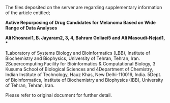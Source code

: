 The files deposited on the server are regarding supplementary information of the
article entitled;

**Active Repurposing of Drug Candidates for Melanoma Based on Wide Range of Data
Analyses**

**Ali Khosravi1, B. Jayaram2, 3, 4, Bahram Goliaei5 and Ali Masoudi-Nejad1, \***

1Laboratory of Systems Biology and Bioinformatics (LBB), Institute of
Biochemistry and Biophysics, University of Tehran, Tehran, Iran. 2Supercomputing
Facility for Bioinformatics & Computational Biology, 3 Kusuma School of
Biological Sciences and 4Department of Chemistry, Indian Institute of
Technology, Hauz Khas, New Delhi-110016, India. 5Dept. of Bioinformatics,
Institute of Biochemistry and Biophysics (IBB), University of Tehran, Tehran,
Iran.

Please refer to original document for further detail.

